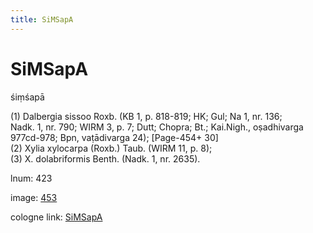 ```yaml
---
title: SiMSapA
---
```


# SiMSapA

śiṃśapā  <div n="P" />(1) Dalbergia sissoo Roxb. (KB 1, p. 818-819; HK; Gul; Na 1, nr. 136; <div n="lb" />Nadk. 1, nr. 790; WIRM 3, p. 7; Dutt; Chopra; Bt.; Kai.Nigh., oṣadhivarga <div n="lb" />977cd-978; Bpn, vaṭādivarga 24); [Page-454+ 30] <div n="P" />(2) Xylia xylocarpa (Roxb.) Taub. (WIRM 11, p. 8); <div n="P" />(3) X. dolabriformis Benth. (Nadk. 1, nr. 2635).

lnum: 423

image: [453](https://www.sanskrit-lexicon.uni-koeln.de/scans/csl-apidev/servepdf.php?dict=snp&page=453)

cologne link: [SiMSapA](https://sanskrit-lexicon.uni-koeln.de/scans/csl-apidev/getword.php?dict=snp&key=SiMSapA)

